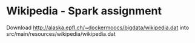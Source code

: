 # Wikipedia - Spark assignment

Download http://alaska.epfl.ch/~dockermoocs/bigdata/wikipedia.dat into src/main/resources/wikipedia/wikipedia.dat

